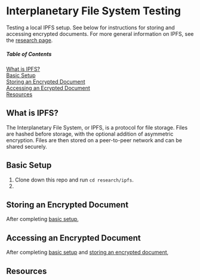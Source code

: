 # Interplanetary File System Testing

Testing a local IPFS setup. See below for instructions for storing and accessing encrypted documents. For more general information on IPFS, see the [research page](ipfs.md).

##### Table of Contents  
[What is IPFS?](#what-is-ipfs)  
[Basic Setup](#basic-setup)  
[Storing an Encrypted Document](#storing-an-encrypted-document)  
[Accessing an Ecrypted Document](#accessing-an-encrypted-document)  
[Resources](#resources)

## What is IPFS?
The Interplanetary File System, or IPFS, is a protocol for file storage. Files are hashed before storage, with the optional addition of asymmetric encryption. Files are then stored on a peer-to-peer network and can be shared securely.

## Basic Setup
1. Clone down this repo and run `cd research/ipfs`.
1. 

## Storing an Encrypted Document
After completing [basic setup](#basic-setup),

## Accessing an Encrypted Document
After completing [basic setup](#basic-setup) and [storing an encrypted document](#storing-an-encryped-document), 

## Resources
